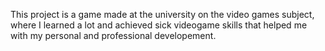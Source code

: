This project is a game made at the university on the video games subject, where I learned a lot and achieved sick videogame skills that helped me with my personal and professional developement.
